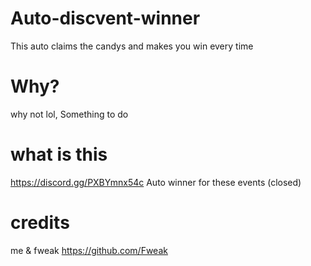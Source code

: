 # Auto-discvent-winner
This auto claims the candys and makes you win every time

# Why?
why not lol, Something to do 

# what is this
https://discord.gg/PXBYmnx54c Auto winner for these events (closed)

# credits
me & fweak https://github.com/Fweak
